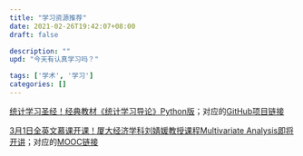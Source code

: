 ```yaml
---
title: "学习资源推荐"
date: 2021-02-26T19:42:07+08:00
draft: false

description: ""
upd: "今天有认真学习吗？"

tags: ['学术', '学习']
categories: []
---
```




[统计学习圣经！经典教材《统计学习导论》Python版](https://mp.weixin.qq.com/s/ueewyNRmG3P47e6FaiotpQ)；对应的[GitHub项目链接](https://github.com/hardikkamboj/An-Introduction-to-Statistical-Learning)

[3月1日全英文慕课开课！厦大经济学科刘婧媛教授课程Multivariate Analysis即将开讲](https://mp.weixin.qq.com/s/ioa2uD6Fiwp8aQyTzjFGDg)；对应的[MOOC链接](https://www.icourse163.org/course/XMU1-1461267164)


